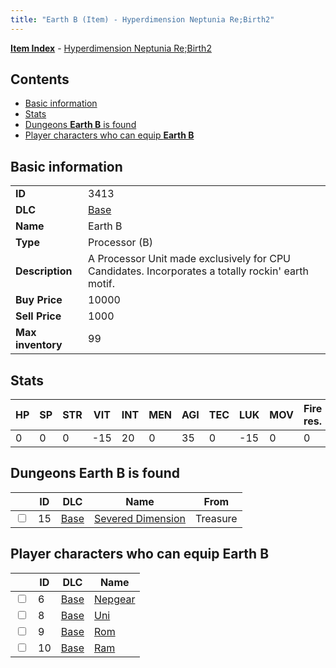 ```yaml
---
title: "Earth B (Item) - Hyperdimension Neptunia Re;Birth2"
---
```


[**Item Index**](/neptunia/rb2/item/index.html) - [Hyperdimension Neptunia Re;Birth2](/neptunia/rb2)

## Contents

- [Basic information](#basic-information)
- [Stats](#stats)
- [Dungeons **Earth B** is found](#dungeons-earth-b-is-found)
- [Player characters who can equip **Earth B**](#player-characters-who-can-equip-earth-b)

## Basic information

|   |   |
| -- | -- |
| **ID** | 3413 |
| **DLC** | [Base](/neptunia/rb2/dlc/0-base.html) |
| **Name** | Earth B |
| **Type** | Processor (B) |
| **Description** | A Processor Unit made exclusively for CPU Candidates. Incorporates a totally rockin' earth motif. |
| **Buy Price** | 10000 |
| **Sell Price** | 1000 |
| **Max inventory** | 99 |

## Stats

| HP | SP | STR | VIT | INT | MEN | AGI | TEC | LUK | MOV | Fire res. | Ice res. | Wind res. | Lightning res. |
| -- | -- | --- | --- | --- | --- | --- | --- | --- | --- | --------- | -------- | --------- | -------------- |
| 0 | 0 | 0 | -15 | 20 | 0 | 35 | 0 | -15 | 0 | 0 | 0 | -5 | 10 |

## Dungeons **Earth B** is found

|    | ID | DLC | Name | From |
| -- | -- | --- | ---- | ---- |
| <input type="checkbox" id="rb2-dungeon-0-15" class="trackbox" /> | 15 | [Base](/neptunia/rb2/dlc/0-base.html) | [Severed Dimension](/neptunia/rb2/dungeon/0-15-severed-dimension.html) | Treasure |

## Player characters who can equip **Earth B**

|    | ID | DLC | Name |
| -- | -- | --- | ---- |
| <input type="checkbox" id="rb2-player-0-6" class="trackbox" /> | 6 | [Base](/neptunia/rb2/dlc/0-base.html) | [Nepgear](/neptunia/rb2/player/0-6-nepgear.html) |
| <input type="checkbox" id="rb2-player-0-8" class="trackbox" /> | 8 | [Base](/neptunia/rb2/dlc/0-base.html) | [Uni](/neptunia/rb2/player/0-8-uni.html) |
| <input type="checkbox" id="rb2-player-0-9" class="trackbox" /> | 9 | [Base](/neptunia/rb2/dlc/0-base.html) | [Rom](/neptunia/rb2/player/0-9-rom.html) |
| <input type="checkbox" id="rb2-player-0-10" class="trackbox" /> | 10 | [Base](/neptunia/rb2/dlc/0-base.html) | [Ram](/neptunia/rb2/player/0-10-ram.html) |